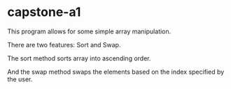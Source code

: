 # capstone-a1
 

This program allows for some simple array manipulation.

There are two features: Sort and Swap.

The sort method sorts array into ascending order.

And the swap method swaps the elements based on the index specified by the user.
